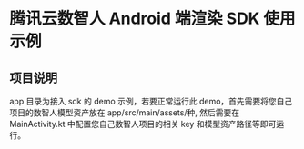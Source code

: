 # 腾讯云数智人 Android 端渲染 SDK 使用示例

## 项目说明

app 目录为接入 sdk 的 demo 示例，若要正常运行此 demo，首先需要将您自己项目的数智人模型资产放在 app/src/main/assets/种, 然后需要在 MainActivity.kt 中配置您自己数智人项目的相关 key 和模型资产路径等即可运行。
